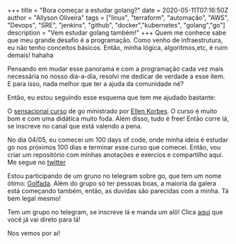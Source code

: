 +++
title = "Bora começar a estudar golang?"
date = 2020-05-11T07:16:50Z
author = "Allyson Oliveira"
tags = ["linux", "terraform", "automação", "AWS", "Devops", "SRE", "jenkins", "github", "docker","kubernetes", "golang","go"]
description = "Vem estudar golang também!"
+++
Quem me conhece sabe que meu grande desafio é a programação. Como venho de infraestrutura, eu não tenho conceitos básicos. Então, minha lógica, algoritmos,etc,  é ruim demais! hahaha

Pensando em mudar esse panorama e com a programação cada vez mais necessária no nosso dia-a-dia, resolvi me dedicar de verdade a esse item. E para isso, nada melhor que ter a ajuda da comunidade né?

Então, eu estou seguindo esse esquema que tem me ajudado bastante:

O [sensacional curso](https://www.youtube.com/channel/UCxD5EE0H7qOhRr0tIVsOZPQ) de go ministrado por [Ellen Korbes](www.twitter.com/ellenkorbes). O curso é muito bom e com uma didática muito foda. Além disso, tudo é free! Então corre lá, se inscreve no canal que está valendo a pena. 

No dia 04/05, eu comecei um 100 days of code, onde minha ideia é estudar go nos próximos 100 dias e terminar esse curso que comecei. Então, vou criar um repositório com minhas anotações e exercios e compartilho aqui. Me segue no [twitter](www.twitter.com/asoliveira)

Estou participando de um gruno no telegram sobre go, que tem um nome ótimo: [Golfada](https://golfada.github.io/). Além do grupo só ter pessoas boas, a maioria da galera está começando também, então, as duvidas são parecidas com a minha. Tá bem legal mesmo! 

Tem um grupo no telegram, se inscreve lá e manda um alô! Clica [aqui](https://t.me/joinchat/ClM0VBp3EC8o6OgET7LI9Q) que você já vai direto para lá! 

Nos vemos por ai!